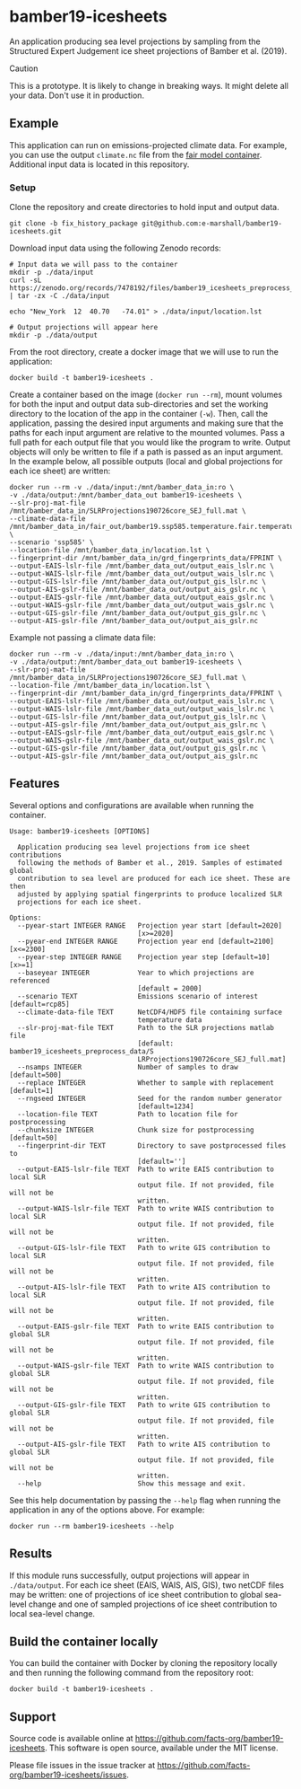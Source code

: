 # bamber19-icesheets

An application producing sea level projections by sampling from the Structured Expert Judgement ice sheet projections of Bamber et al. (2019). 

>[!CAUTION]
> This is a prototype. It is likely to change in breaking ways. It might delete all your data. Don't use it in production.

## Example

This application can run on emissions-projected climate data. For example, you can use the output `climate.nc` file from the [fair model container](https://github.com/facts-org/fair-temperature). Additional input data is located in this repository.

### Setup

Clone the repository and create directories to hold input and output data. 

```shell
git clone -b fix_history_package git@github.com:e-marshall/bamber19-icesheets.git
```

Download input data using the following Zenodo records:

```shell
# Input data we will pass to the container
mkdir -p ./data/input
curl -sL https://zenodo.org/records/7478192/files/bamber19_icesheets_preprocess_data.tgz | tar -zx -C ./data/input

echo "New_York	12	40.70	-74.01" > ./data/input/location.lst

# Output projections will appear here
mkdir -p ./data/output
```

From the root directory, create a docker image that we will use to run the application:
```shell
docker build -t bamber19-icesheets .
```

Create a container based on the image (`docker run --rm`), mount volumes for both the input and output data sub-directories and set the working directory to the location of the app in the container (`-w`). Then, call the application, passing the desired input arguments and making sure that the paths for each input argument are relative to the mounted volumes. Pass a full path for each output file that you would like the program to write. Output objects will only be written to file if a path is passed as an input argument. In the example below, all possible outputs (local and global projections for each ice sheet) are written:

```shell
docker run --rm -v ./data/input:/mnt/bamber_data_in:ro \
-v ./data/output:/mnt/bamber_data_out bamber19-icesheets \
--slr-proj-mat-file /mnt/bamber_data_in/SLRProjections190726core_SEJ_full.mat \
--climate-data-file /mnt/bamber_data_in/fair_out/bamber19.ssp585.temperature.fair.temperature_climate.nc \
--scenario 'ssp585' \
--location-file /mnt/bamber_data_in/location.lst \
--fingerprint-dir /mnt/bamber_data_in/grd_fingerprints_data/FPRINT \
--output-EAIS-lslr-file /mnt/bamber_data_out/output_eais_lslr.nc \
--output-WAIS-lslr-file /mnt/bamber_data_out/output_wais_lslr.nc \
--output-GIS-lslr-file /mnt/bamber_data_out/output_gis_lslr.nc \
--output-AIS-gslr-file /mnt/bamber_data_out/output_ais_gslr.nc \
--output-EAIS-gslr-file /mnt/bamber_data_out/output_eais_gslr.nc \
--output-WAIS-gslr-file /mnt/bamber_data_out/output_wais_gslr.nc \
--output-GIS-gslr-file /mnt/bamber_data_out/output_gis_gslr.nc \
--output-AIS-gslr-file /mnt/bamber_data_out/output_ais_gslr.nc 
```

Example not passing a climate data file: 
```shell
docker run --rm -v ./data/input:/mnt/bamber_data_in:ro \
-v ./data/output:/mnt/bamber_data_out bamber19-icesheets \
--slr-proj-mat-file /mnt/bamber_data_in/SLRProjections190726core_SEJ_full.mat \
--location-file /mnt/bamber_data_in/location.lst \
--fingerprint-dir /mnt/bamber_data_in/grd_fingerprints_data/FPRINT \
--output-EAIS-lslr-file /mnt/bamber_data_out/output_eais_lslr.nc \
--output-WAIS-lslr-file /mnt/bamber_data_out/output_wais_lslr.nc \
--output-GIS-lslr-file /mnt/bamber_data_out/output_gis_lslr.nc \
--output-AIS-gslr-file /mnt/bamber_data_out/output_ais_gslr.nc \
--output-EAIS-gslr-file /mnt/bamber_data_out/output_eais_gslr.nc \
--output-WAIS-gslr-file /mnt/bamber_data_out/output_wais_gslr.nc \
--output-GIS-gslr-file /mnt/bamber_data_out/output_gis_gslr.nc \
--output-AIS-gslr-file /mnt/bamber_data_out/output_ais_gslr.nc 
```

## Features
Several options and configurations are available when running the container. 

```shell
Usage: bamber19-icesheets [OPTIONS]

  Application producing sea level projections from ice sheet contributions
  following the methods of Bamber et al., 2019. Samples of estimated global
  contribution to sea level are produced for each ice sheet. These are then
  adjusted by applying spatial fingerprints to produce localized SLR
  projections for each ice sheet.

Options:
  --pyear-start INTEGER RANGE   Projection year start [default=2020]
                                [x>=2020]
  --pyear-end INTEGER RANGE     Projection year end [default=2100]  [x<=2300]
  --pyear-step INTEGER RANGE    Projection year step [default=10]  [x>=1]
  --baseyear INTEGER            Year to which projections are referenced
                                [default = 2000]
  --scenario TEXT               Emissions scenario of interest [default=rcp85]
  --climate-data-file TEXT      NetCDF4/HDF5 file containing surface
                                temperature data
  --slr-proj-mat-file TEXT      Path to the SLR projections matlab file
                                [default: bamber19_icesheets_preprocess_data/S
                                LRProjections190726core_SEJ_full.mat]
  --nsamps INTEGER              Number of samples to draw [default=500]
  --replace INTEGER             Whether to sample with replacement [default=1]
  --rngseed INTEGER             Seed for the random number generator
                                [default=1234]
  --location-file TEXT          Path to location file for postprocessing
  --chunksize INTEGER           Chunk size for postprocessing [default=50]
  --fingerprint-dir TEXT        Directory to save postprocessed files to
                                [default='']
  --output-EAIS-lslr-file TEXT  Path to write EAIS contribution to local SLR
                                output file. If not provided, file will not be
                                written.
  --output-WAIS-lslr-file TEXT  Path to write WAIS contribution to local SLR
                                output file. If not provided, file will not be
                                written.
  --output-GIS-lslr-file TEXT   Path to write GIS contribution to local SLR
                                output file. If not provided, file will not be
                                written.
  --output-AIS-lslr-file TEXT   Path to write AIS contribution to local SLR
                                output file. If not provided, file will not be
                                written.
  --output-EAIS-gslr-file TEXT  Path to write EAIS contribution to global SLR
                                output file. If not provided, file will not be
                                written.
  --output-WAIS-gslr-file TEXT  Path to write WAIS contribution to global SLR
                                output file. If not provided, file will not be
                                written.
  --output-GIS-gslr-file TEXT   Path to write GIS contribution to global SLR
                                output file. If not provided, file will not be
                                written.
  --output-AIS-gslr-file TEXT   Path to write AIS contribution to global SLR
                                output file. If not provided, file will not be
                                written.
  --help                        Show this message and exit.
```

See this help documentation by passing the `--help` flag when running the application in any of the options above. For example: 

```shell
docker run --rm bamber19-icesheets --help
```   

## Results
If this module runs successfully, output projections will appear in `./data/output`. For each ice sheet (EAIS, WAIS, AIS, GIS), two netCDF files may be written: one of projections of ice sheet contribution to global sea-level change and one of sampled projections of ice sheet contribution to local sea-level change. 

## Build the container locally
You can build the container with Docker by cloning the repository locally and then running the following command from the repository root:

```shell
docker build -t bamber19-icesheets .

```

## Support

Source code is available online at https://github.com/facts-org/bamber19-icesheets. This software is open source, available under the MIT license.

Please file issues in the issue tracker at https://github.com/facts-org/bamber19-icesheets/issues.
